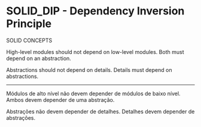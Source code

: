 # SOLID_DIP - Dependency Inversion Principle
SOLID CONCEPTS

High-level modules should not depend on low-level modules. Both must depend on an abstraction.

Abstractions should not depend on details. Details must depend on abstractions.

------------------------------------------------------------------------------------------

Módulos de alto nível não devem depender de módulos de baixo nível. Ambos devem depender de uma abstração.

Abstrações não devem depender de detalhes. Detalhes devem depender de abstrações.
